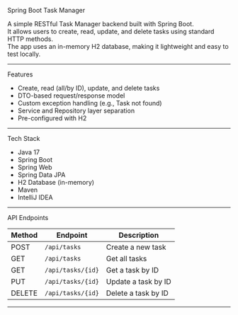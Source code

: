 Spring Boot Task Manager

A simple RESTful Task Manager backend built with Spring Boot.  
It allows users to create, read, update, and delete tasks using standard HTTP methods.  
The app uses an in-memory H2 database, making it lightweight and easy to test locally.

---------

Features

- Create, read (all/by ID), update, and delete tasks
- DTO-based request/response model
- Custom exception handling (e.g., Task not found)
- Service and Repository layer separation
- Pre-configured with H2 

---------

Tech Stack

- Java 17
- Spring Boot
- Spring Web
- Spring Data JPA
- H2 Database (in-memory)
- Maven
- IntelliJ IDEA

---------

API Endpoints

| Method | Endpoint             | Description              |
|--------|----------------------|--------------------------|
| POST   | `/api/tasks`         | Create a new task        |
| GET    | `/api/tasks`         | Get all tasks            |
| GET    | `/api/tasks/{id}`    | Get a task by ID         |
| PUT    | `/api/tasks/{id}`    | Update a task by ID      |
| DELETE | `/api/tasks/{id}`    | Delete a task by ID      |

---------
